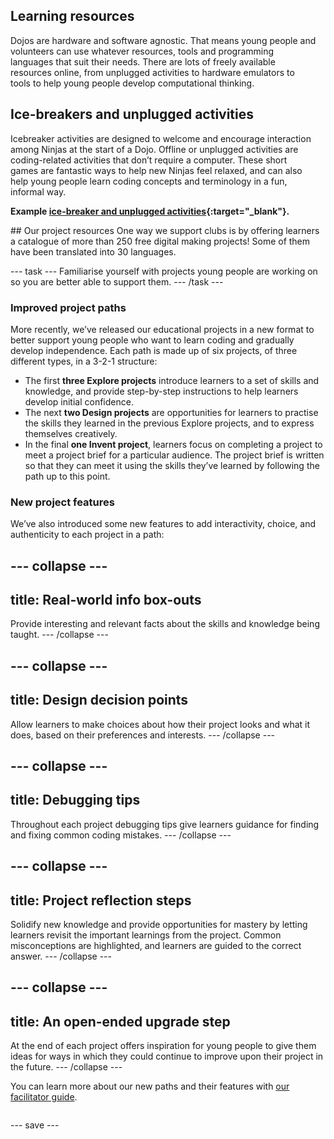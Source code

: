 ## Learning resources

<div style="display: flex; flex-wrap: wrap">
<div style="flex-basis: 200px; flex-grow: 1; margin-right: 15px;">
Dojos are hardware and software agnostic. That means young people and volunteers can use whatever resources, tools and programming languages that suit their needs. There are lots of freely available resources online, from unplugged activities to hardware emulators to tools to help young people develop computational thinking.  
  
## Ice-breakers and unplugged activities
Icebreaker activities are designed to welcome and encourage interaction among Ninjas at the start of a Dojo. Offline or unplugged activities are coding-related activities that don’t require a computer. These short games are fantastic ways to help new Ninjas feel relaxed, and can also help young people learn coding concepts and terminology in a fun, informal way.

**Example [ice-breaker and unplugged activities](https://coderdojo.com/2022/08/24/icebreakers-and-unplugged-activities-for-your-club/){:target="_blank"}.**

</div>
<div>
## Our project resources
One way we support clubs is by offering learners a catalogue of more than 250 free digital making projects! Some of them have been translated into 30 languages.
  
--- task ---
Familiarise yourself with projects young people are working on so you are better able to support them. 
--- /task ---

### Improved project paths
More recently, we’ve released our educational projects in a new format to better support young people who want to learn coding and gradually develop independence. Each path is made up of six projects, of three different types, in a 3-2-1 structure:
+ The first **three Explore projects** introduce learners to a set of skills and knowledge, and provide step-by-step instructions to help learners develop initial confidence. 
+ The next **two Design projects** are opportunities for learners to practise the skills they learned in the previous Explore projects, and to express themselves creatively. 
+ In the final **one Invent project**, learners focus on completing a project to meet a project brief for a particular audience. The project brief is written so that they can meet it using the skills they’ve learned by following the path up to this point. 

### New project features
We’ve also introduced some new features to add interactivity, choice, and authenticity to each project in a path:

--- collapse ---
---
title: Real-world info box-outs
---
Provide interesting and relevant facts about the skills and knowledge being taught.
--- /collapse ---
  
--- collapse ---
---
title: Design decision points
---
Allow learners to make choices about how their project looks and what it does, based on their preferences and interests.
--- /collapse ---

  
--- collapse ---
---
title: Debugging tips
---
Throughout each project debugging tips give learners guidance for finding and fixing common coding mistakes.
--- /collapse ---
 
--- collapse ---
---
title: Project reflection steps
---
Solidify new knowledge and provide opportunities for mastery by letting learners revisit the important learnings from the project. Common misconceptions are highlighted, and learners are guided to the correct answer.
--- /collapse ---

--- collapse ---
---
title: An open-ended upgrade step
---
At the end of each project offers inspiration for young people to give them ideas for ways in which they could continue to improve upon their project in the future.
--- /collapse ---
 

You can learn more about our new paths and their features with [our facilitator guide](https://projects.raspberrypi.org/en/projects/321-make-facilitator-guide).

</div>
</div>


--- save ---
